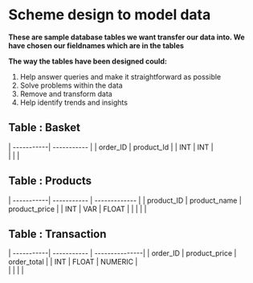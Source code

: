 # Scheme design to model data

**These are sample database tables we want transfer our data into. We have chosen our fieldnames which are in the tables**

**The way the tables have been designed could:**
1. Help answer queries and make it straightforward as possible
2. Solve problems within the data
3. Remove and transform data
4. Help identify trends and insights

## Table : Basket
| -----------| -----------    | 
|  order_ID  |   product_Id   | 
|     INT    |      INT       |       
|            |                |             

## Table : Products
| -----------| -----------   | ------------- |
| product_ID | product_name  | product_price |
|     INT    |     VAR       |    FLOAT      | 
|            |               |               |            

## Table : Transaction
| -----------| -----------    | ---------------| 
|  order_ID  |  product_price |   order_total  |
|    INT     |     FLOAT      |     NUMERIC    |   
|            |                |                |

